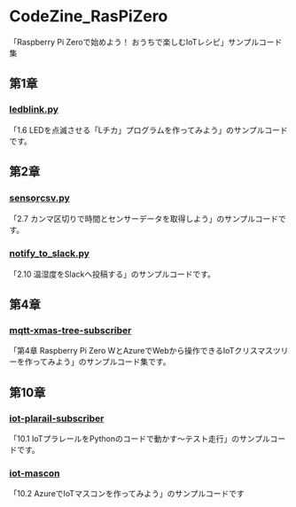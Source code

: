 # CodeZine_RasPiZero
「Raspberry Pi Zeroで始めよう！ おうちで楽しむIoTレシピ」サンプルコード集

## 第1章

### [ledblink.py](https://github.com/manami-taira/CodeZine_RasPiZero/blob/master/ledblink.py)

「1.6 LEDを点滅させる「Lチカ」プログラムを作ってみよう」のサンプルコードです。

## 第2章

### [sensor̲csv.py](https://github.com/manami-taira/CodeZine_RasPiZero/blob/master/sensor_csv.py)

「2.7 カンマ区切りで時間とセンサーデータを取得しよう」のサンプルコードです。

### [notify_to_slack.py](https://github.com/manami-taira/CodeZine_RasPiZero/blob/master/notify_to_slack.py)

「2.10 温湿度をSlackへ投稿する」のサンプルコードです。

## 第4章

### [mqtt-xmas-tree-subscriber](https://github.com/manami-taira/mqtt-xmas-tree-subscriber)

「第4章 Raspberry Pi Zero WとAzureでWebから操作できるIoTクリスマスツリーを作ってみよう」のサンプルコード集です。

## 第10章

### [iot-plarail-subscriber](https://github.com/manami-taira/iot-plarail-subscriber)

「10.1 IoTプラレールをPythonのコードで動かす～テスト走行」のサンプルコードです。

### [iot-mascon](https://github.com/manami-taira/iot-mascon)

「10.2 AzureでIoTマスコンを作ってみよう」のサンプルコードです
